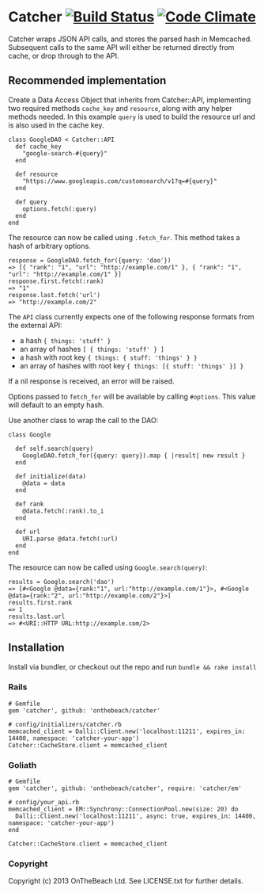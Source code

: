 # Catcher [![Build Status](https://travis-ci.org/onthebeach/catcher.png)](http://travis-ci.org/onthebeach/catcher) [![Code Climate](https://codeclimate.com/github/onthebeach/catcher.png)](https://codeclimate.com/github/onthebeach/catcher)

Catcher wraps JSON API calls, and stores the parsed hash in Memcached.
Subsequent calls to the same API will either be returned directly from cache, or drop through to the API.

## Recommended implementation

Create a Data Access Object that inherits from Catcher::API, implementing two required methods `cache_key` and `resource`, along with any helper methods needed.
In this example `query` is used to build the resource url and is also used in the cache key.

    class GoogleDAO < Catcher::API
      def cache_key
        "google-search-#{query}"
      end

      def resource
        "https://www.googleapis.com/customsearch/v1?q=#{query}"
      end

      def query
        options.fetch(:query)
      end
    end

The resource can now be called using `.fetch_for`. This method takes a hash of arbitrary options.

    response = GoogleDAO.fetch_for({query: 'dao'})
    => [{ "rank": "1", "url": "http://example.com/1" }, { "rank": "1", "url": "http://example.com/1" }]
    response.first.fetch(:rank)
    => "1"
    response.last.fetch('url')
    => "http://example.com/2"

The `API` class currently expects one of the following response formats from the external API:

* a hash `{ things: 'stuff' }`
* an array of hashes `[ { things: 'stuff' } ]`
* a hash with root key `{ things: { stuff: 'things' } }`
* an array of hashes with root key `{ things: [{ stuff: 'things' }] }`

If a nil response is received, an error will be raised.

Options passed to `fetch_for` will be available by calling `#options`.
This value will default to an empty hash.

Use another class to wrap the call to the DAO:

    class Google

      def self.search(query)
        GoogleDAO.fetch_for({query: query}).map { |result| new result }
      end

      def initialize(data)
        @data = data
      end

      def rank
        @data.fetch(:rank).to_i
      end

      def url
        URI.parse @data.fetch(:url)
      end
    end

The resource can now be called using `Google.search(query)`:

    results = Google.search('dao')
    => [#<Google @data={rank:"1", url:"http://example.com/1"}>, #<Google @data={rank:"2", url:"http://example.com/2"}>]
    results.first.rank
    => 1
    results.last.url
    => #<URI::HTTP URL:http://example.com/2>

## Installation

  Install via bundler, or checkout out the repo and run `bundle && rake install`

### Rails

    # Gemfile
    gem 'catcher', github: 'onthebeach/catcher'

    # config/initializers/catcher.rb
    memcached_client = Dalli::Client.new('localhost:11211', expires_in: 14400, namespace: 'catcher-your-app')
    Catcher::CacheStore.client = memcached_client

### Goliath

    # Gemfile
    gem 'catcher', github: 'onthebeach/catcher', require: 'catcher/em'

    # config/your_api.rb
    memcached_client = EM::Synchrony::ConnectionPool.new(size: 20) do
      Dalli::Client.new('localhost:11211', async: true, expires_in: 14400, namespace: 'catcher-your-app')
    end

    Catcher::CacheStore.client = memcached_client

### Copyright

Copyright (c) 2013 OnTheBeach Ltd. See LICENSE.txt for
further details.

